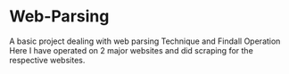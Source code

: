 # Web-Parsing
A basic project dealing with web parsing Technique and Findall Operation
Here I have operated on 2 major websites and did scraping for the respective websites.
